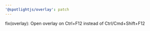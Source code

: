 ```yaml
---
'@spotlightjs/overlay': patch
---
```


fix(overlay): Open overlay on Ctrl+F12 instead of Ctrl/Cmd+Shift+F12
